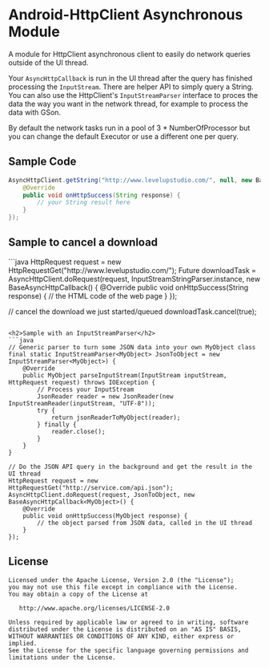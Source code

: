 Android-HttpClient Asynchronous Module
================================

A module for HttpClient asynchronous client to easily do network queries outside of the UI thread.

Your `AsyncHttpCallback` is run in the UI thread after the query has finished processing the `InputStream`.
There are helper API to simply query a String. You can also use the HttpClient's `InputStreamParser` 
interface to proces the data the way you want in the network thread, for example to process the data with GSon.

By default the network tasks run in a pool of 3 * NumberOfProcessor but you can change the default Executor or use a different one per query.

Sample Code
-----------

```java
AsyncHttpClient.getString("http://www.levelupstudio.com/", null, new BaseAsyncHttpCallback<String>() {
	@Override
	public void onHttpSuccess(String response) {
		// your String result here
	}
});
```

<h2>Sample to cancel a download</h2>
```java
HttpRequest request = new HttpRequestGet("http://www.levelupstudio.com/");
Future<String> downloadTask = AsyncHttpClient.doRequest(request, InputStreamStringParser.instance, new BaseAsyncHttpCallback<String>() {
	@Override
	public void onHttpSuccess(String response) {
		// the HTML code of the web page
	}
});

// cancel the download we just started/queued
downloadTask.cancel(true);
```

<h2>Sample with an InputStreamParser</h2>
```java
// Generic parser to turn some JSON data into your own MyObject class
final static InputStreamParser<MyObject> JsonToObject = new InputStreamParser<MyObject>) {
	@Override
	public MyObject parseInputStream(InputStream inputStream, HttpRequest request) throws IOException {
		// Process your InputStream
		JsonReader reader = new JsonReader(new InputStreamReader(inputStream, "UTF-8"));
		try {
			return jsonReaderToMyObject(reader);
		} finally {
			reader.close();
		}
	}
}

// Do the JSON API query in the background and get the result in the UI thread
HttpRequest request = new HttpRequestGet("http://service.com/api.json");
AsyncHttpClient.doRequest(request, JsonToObject, new BaseAsyncHttpCallback<MyObject>() {
	@Override
	public void onHttpSuccess(MyObject response) {
		// the object parsed from JSON data, called in the UI thread
	}
});
```

License
-------

    Licensed under the Apache License, Version 2.0 (the "License");
    you may not use this file except in compliance with the License.
    You may obtain a copy of the License at

       http://www.apache.org/licenses/LICENSE-2.0

    Unless required by applicable law or agreed to in writing, software
    distributed under the License is distributed on an "AS IS" BASIS,
    WITHOUT WARRANTIES OR CONDITIONS OF ANY KIND, either express or implied.
    See the License for the specific language governing permissions and
    limitations under the License.
